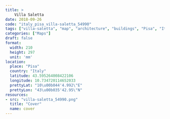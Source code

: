 ```yaml
---
title: > 
    Villa Saletta
date: 2018-09-26
code: "italy_pisa_villa-saletta_54990"
tags: ["villa-saletta", "map", "architecture", "buildings", "Pisa", "Italy"]
categories: ["Maps"]
draft: false
format:
  width: 210
  height: 297
  unit: 'mm'
location:
  place: "Pisa"
  country: "Italy"
  latitude: 43.595264008422106
  longitude: 10.734720114652033
  prettyLat: "10\u00b044'4.992\"E"
  prettyLon: "43\u00b035'42.95\"N"
resources:
- src: "villa-saletta_54990.png"
  title: "Cover"
  name: cover
---
```

